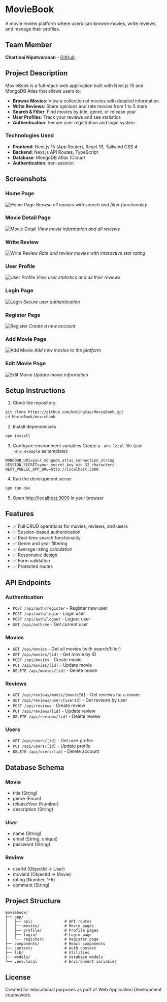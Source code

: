 # MovieBook

A movie review platform where users can browse movies, write reviews, and manage their profiles.

## Team Member

**Chartinai Nipatvaranan** - [GitHub](https://github.com/NotingCap)

## Project Description

MovieBook is a full-stack web application built with Next.js 15 and MongoDB Atlas that allows users to:

- **Browse Movies**: View a collection of movies with detailed information
- **Write Reviews**: Share opinions and rate movies from 1 to 5 stars
- **Search & Filter**: Find movies by title, genre, or release year
- **User Profiles**: Track your reviews and see statistics
- **Authentication**: Secure user registration and login system

### Technologies Used

- **Frontend**: Next.js 15 (App Router), React 19, Tailwind CSS 4
- **Backend**: Next.js API Routes, TypeScript
- **Database**: MongoDB Atlas (Cloud)
- **Authentication**: iron-session

## Screenshots

### Home Page
![Home Page](screenshots/home.png)
*Browse all movies with search and filter functionality*

### Movie Detail Page
![Movie Detail](screenshots/movie-detail.png)
*View movie information and all reviews*

### Write Review
![Write Review](screenshots/write-review.png)
*Rate and review movies with interactive star rating*

### User Profile
![User Profile](screenshots/profile.png)
*View user statistics and all their reviews*

### Login Page
![Login](screenshots/login.png)
*Secure user authentication*

### Register Page
![Register](screenshots/register.png)
*Create a new account*

### Add Movie Page
![Add Movie](screenshots/add-movie.png)
*Add new movies to the platform*

### Edit Movie Page
![Edit Movie](screenshots/edit-movie.png)
*Update movie information*

## Setup Instructions

1. Clone the repository
```bash
git clone https://github.com/NotingCap/MovieBook.git
cd MovieBook/moviebook
```

2. Install dependencies
```bash
npm install
```

3. Configure environment variables
Create a `.env.local` file (use `.env.example` as template):
```env
MONGODB_URI=your_mongodb_atlas_connection_string
SESSION_SECRET=your_secret_key_min_32_characters
NEXT_PUBLIC_APP_URL=http://localhost:3000
```

4. Run the development server
```bash
npm run dev
```

5. Open [http://localhost:3000](http://localhost:3000) in your browser

## Features

- ✅ Full CRUD operations for movies, reviews, and users
- ✅ Session-based authentication
- ✅ Real-time search functionality
- ✅ Genre and year filtering
- ✅ Average rating calculation
- ✅ Responsive design
- ✅ Form validation
- ✅ Protected routes

## API Endpoints

### Authentication
- `POST /api/auth/register` - Register new user
- `POST /api/auth/login` - Login user
- `POST /api/auth/logout` - Logout user
- `GET /api/auth/me` - Get current user

### Movies
- `GET /api/movies` - Get all movies (with search/filter)
- `GET /api/movies/[id]` - Get movie by ID
- `POST /api/movies` - Create movie
- `PUT /api/movies/[id]` - Update movie
- `DELETE /api/movies/[id]` - Delete movie

### Reviews
- `GET /api/reviews/movie/[movieId]` - Get reviews for a movie
- `GET /api/reviews/user/[userId]` - Get reviews by user
- `POST /api/reviews` - Create review
- `PUT /api/reviews/[id]` - Update review
- `DELETE /api/reviews/[id]` - Delete review

### Users
- `GET /api/users/[id]` - Get user profile
- `PUT /api/users/[id]` - Update profile
- `DELETE /api/users/[id]` - Delete account

## Database Schema

### Movie
- title (String)
- genre (Enum)
- releaseYear (Number)
- description (String)

### User
- name (String)
- email (String, unique)
- password (String)

### Review
- userId (ObjectId → User)
- movieId (ObjectId → Movie)
- rating (Number, 1-5)
- comment (String)

## Project Structure

```
moviebook/
├── app/
│   ├── api/              # API routes
│   ├── movies/           # Movie pages
│   ├── profile/          # Profile pages
│   ├── login/            # Login page
│   └── register/         # Register page
├── components/           # React components
├── context/              # Auth context
├── lib/                  # Utilities
├── models/               # Database models
└── .env.local            # Environment variables
```

## License

Created for educational purposes as part of Web Application Development coursework.

